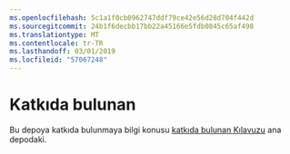 ```yaml
---
ms.openlocfilehash: 5c1a1f0cb0962747ddf79ce42e56d28d704f442d
ms.sourcegitcommit: 24b1f6decbb17bb22a45166e5fdb0845c65af498
ms.translationtype: MT
ms.contentlocale: tr-TR
ms.lasthandoff: 03/01/2019
ms.locfileid: "57067248"
---
```

<a name="contributing"></a>Katkıda bulunan
======

Bu depoya katkıda bulunmaya bilgi konusu [katkıda bulunan Kılavuzu](https://github.com/aspnet/Home/blob/dev/CONTRIBUTING.md) ana depodaki.

